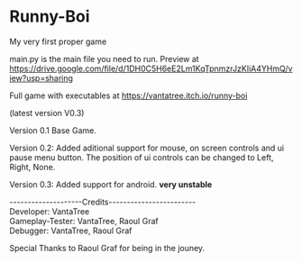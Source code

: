 # Runny-Boi
My very first proper game

main.py is the main file you need to run.
Preview at https://drive.google.com/file/d/1DH0C5H6eE2Lm1KqTpnmzrJzKIiA4YHmQ/view?usp=sharing

Full game with executables at https://vantatree.itch.io/runny-boi

(latest version V0.3)

Version 0.1
Base Game.

Version 0.2:
Added aditional support for mouse, on screen controls and ui pause menu button.
The position of ui controls can be changed to Left, Right, None.

Version 0.3:
Added support for android. **very unstable**

--------------------Credits------------------------                                                         
Developer: VantaTree                                                              
Gameplay-Tester: VantaTree, Raoul Graf                                                                  
Debugger: VantaTree, Raoul Graf                                                                           

Special Thanks to Raoul Graf for being in the jouney.
